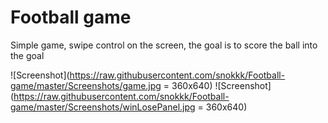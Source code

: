 # Football game
 
 Simple game, swipe control on the screen, the goal is to score the ball into the goal

![Screenshot](https://raw.githubusercontent.com/snokkk/Football-game/master/Screenshots/game.jpg = 360x640)
![Screenshot](https://raw.githubusercontent.com/snokkk/Football-game/master/Screenshots/winLosePanel.jpg = 360x640)
